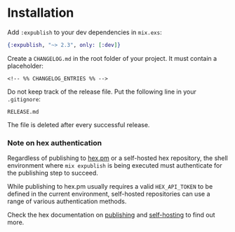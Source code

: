 # Installation

Add `:expublish` to your dev dependencies in `mix.exs`:

```elixir
{:expublish, "~> 2.3", only: [:dev]}
```

Create a `CHANGELOG.md` in the root folder of your project. It must contain a placeholder:

```text
<!-- %% CHANGELOG_ENTRIES %% -->
```

Do not keep track of the release file. Put the following line in your `.gitignore`:

```text
RELEASE.md
```

The file is deleted after every successful release.

### Note on hex authentication

Regardless of publishing to [hex.pm](https://hex.pm/) or a self-hosted hex repository,
the shell environment where `mix expublish` is being executed must authenticate for
the publishing step to succeed.

While publishing to hex.pm usually requires a valid `HEX_API_TOKEN` to be defined
in the current environment, self-hosted repositories can use a range of various authentication methods.

Check the hex documentation on [publishing](https://hex.pm/docs/publish) and
[self-hosting](https://hex.pm/docs/self_hosting) to find out more.

